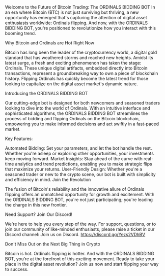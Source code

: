 Welcome to the Future of Bitcoin Trading: The ORDINALS BIDDING BOT
In an era where Bitcoin (BTC) is not just surviving but thriving, a new opportunity has emerged that's capturing the attention of digital asset enthusiasts worldwide: Ordinals flipping. And now, with the ORDINALS BIDDING BOT, you're positioned to revolutionize how you interact with this booming trend.

Why Bitcoin and Ordinals are Hot Right Now

Bitcoin has long been the leader of the cryptocurrency world, a digital gold standard that has weathered storms and reached new heights. Amidst its latest surge, a fresh and exciting phenomenon has taken the stage: Ordinals. These unique digital artifacts, embedded directly into Bitcoin transactions, represent a groundbreaking way to own a piece of blockchain history. Flipping Ordinals has quickly become the latest trend for those looking to capitalize on the digital asset market's dynamic nature.

Introducing the ORDINALS BIDDING BOT

Our cutting-edge bot is designed for both newcomers and seasoned traders looking to dive into the world of Ordinals. With an intuitive interface and sophisticated algorithms, the ORDINALS BIDDING BOT streamlines the process of bidding and flipping Ordinals on the Bitcoin blockchain, empowering you to make informed decisions and act swiftly in a fast-paced market.

Key Features:

Automated Bidding: Set your parameters, and let the bot handle the rest. Whether you're asleep or exploring other opportunities, your investments keep moving forward.
Market Insights: Stay ahead of the curve with real-time analytics and trend predictions, enabling you to make strategic flips that maximize your returns.
User-Friendly Design: Whether you're a seasoned trader or new to the crypto scene, our bot is built with simplicity and efficiency in mind.
Join the Revolution

The fusion of Bitcoin's reliability and the innovative allure of Ordinals flipping offers an unmatched opportunity for growth and excitement. With the ORDINALS BIDDING BOT, you're not just participating; you're leading the charge in this new frontier.

Need Support? Join Our Discord!

We're here to help you every step of the way. For support, questions, or to join our community of like-minded enthusiasts, please raise a ticket in our Discord channel: Join us on Discord.
https://discord.gg/Yezs2VDhBV 

Don't Miss Out on the Next Big Thing in Crypto

Bitcoin is hot. Ordinals flipping is hotter. And with the ORDINALS BIDDING BOT, you're at the forefront of this exciting movement. Ready to take your place in the digital asset revolution? Join us now and start flipping your way to success.

